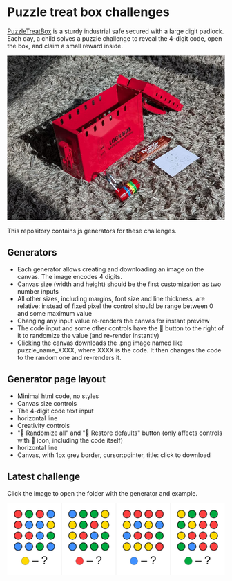 # Puzzle treat box challenges

[PuzzleTreatBox](https://www.puzzletreatbox.com/) is a sturdy industrial safe secured with a large digit padlock. Each day, a child solves a puzzle challenge to reveal the 4-digit code, open the box, and claim a small reward inside.

![The box](puzzle_treat_box.jpg)

This repository contains js generators for these challenges.

## Generators
- Each generator allows creating and downloading an image on the canvas. The image encodes 4 digits.
- Canvas size (width and height) should be the first customization as two number inputs
- All other sizes, including margins, font size and line thickness, are relative: instead of fixed pixel the control should be range between 0 and some maximum value
- Changing any input value re-renders the canvas for instant preview
- The code input and some other controls have the 🎲 button to the right of it to randomize the value (and re-render instantly)
- Clicking the canvas downloads the .png image named like puzzle_name_XXXX, where XXXX is the code. It then changes the code to the random one and re-renders it.

## Generator page layout
- Minimal html code, no styles
- Canvas size controls
- The 4-digit code text input
- horizontal line
- Creativity controls
- "🎲 Randomize all" and "🔄 Restore defaults" button (only affects controls with 🎲 icon, including the code itself)
- horizontal line
- Canvas, with 1px grey border, cursor:pointer, title: click to download

## Latest challenge

Click the image to open the folder with the generator and example.

[![Colored circles example](02_count_filled_circles_with_color/count_circles_color_1234.png)](02_count_filled_circles_with_color/)

